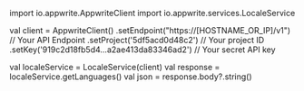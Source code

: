import io.appwrite.AppwriteClient
import io.appwrite.services.LocaleService

val client = AppwriteClient()
  .setEndpoint("https://[HOSTNAME_OR_IP]/v1") // Your API Endpoint
  .setProject('5df5acd0d48c2') // Your project ID
  .setKey('919c2d18fb5d4...a2ae413da83346ad2') // Your secret API key

val localeService = LocaleService(client)
val response = localeService.getLanguages()
val json = response.body?.string()